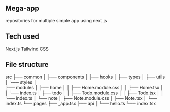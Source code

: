 ## Mega-app
repositories for multiple simple app using next js

## Tech used
Next.js
Tailwind CSS
## File structure
src
├── common
│   ├── components
│   ├── hooks
│   ├── types
│   ├── utils
│   └── styles
│       
├── modules
│   ├── home
│   │   ├── Home.module.css
│   │   ├── Home.tsx
│   │   └── index.ts
│   ├── todo
│   │   ├── Todo.module.css
│   │   ├── Todo.tsx
│   │   └── index.ts
│   └── note
│       ├── Note.module.css
│       ├── Note.tsx
│       └── index.ts
└── pages
    ├── _app.tsx
    ├── api
    │   └── hello.ts
    └── index.tsx